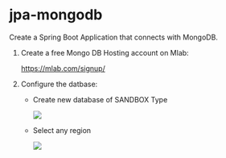 # jpa-mongodb
Create a Spring Boot Application that connects with MongoDB.


1. Create a free Mongo DB Hosting account on Mlab:

    https://mlab.com/signup/
    
2. Configure the datbase:

    * Create new database of SANDBOX Type
    
        ![](img/step-1.png")
    
    * Select any region
    
        ![](img/step-1.png")

     
